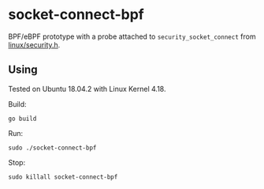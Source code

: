 # socket-connect-bpf

BPF/eBPF prototype with a probe attached to `security_socket_connect` from [linux/security.h](https://github.com/torvalds/linux/blob/master/include/linux/security.h).

## Using
Tested on Ubuntu 18.04.2 with Linux Kernel 4.18.

Build:

    go build

Run:

    sudo ./socket-connect-bpf

Stop:

    sudo killall socket-connect-bpf
